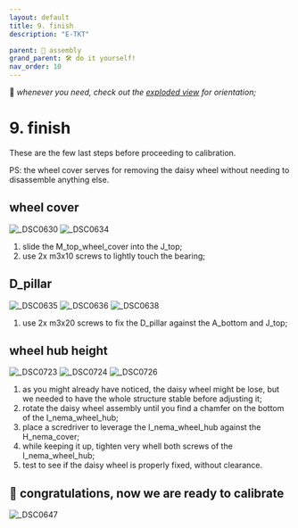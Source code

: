 ```yaml
---
layout: default
title: 9. finish
description: "E-TKT"

parent: 🧩 assembly
grand_parent: 🛠️ do it yourself!
nav_order: 10
---
```


💬 *whenever you need, check out the [exploded view](https://andreisperid.github.io/E-TKT/diy/assembly/assembly.html) for orientation;*

# **9. finish**

These are the few last steps before proceeding to calibration.

PS: the wheel cover serves for removing the daisy wheel without needing to disassemble anything else.


## wheel cover

![_DSC0630](https://user-images.githubusercontent.com/15098003/196263493-00f2a839-af62-4fec-a760-9b9adb704331.jpg)
![_DSC0634](https://user-images.githubusercontent.com/15098003/196263500-3cde12ea-d3ac-4631-a36d-465e85e29a77.jpg)

1. slide the M_top_wheel_cover into the J_top;
2. use 2x m3x10 screws to lightly touch the bearing;


## D_pillar

![_DSC0635](https://user-images.githubusercontent.com/15098003/196263504-1581b3fb-fac1-46f1-9724-5c24a6f3002c.jpg)
![_DSC0636](https://user-images.githubusercontent.com/15098003/196263505-b5c83ae8-ecd1-4ed7-b790-c6366658c859.jpg)
![_DSC0638](https://user-images.githubusercontent.com/15098003/196263507-d120e78b-3eea-4442-a7b5-c02d8119e28f.jpg)

1. use 2x m3x20 screws to fix the D_pillar against the A_bottom and J_top;


## wheel hub height

![_DSC0723](https://user-images.githubusercontent.com/15098003/196267417-304782f2-7db3-40a6-a1c5-71ada158d7af.jpg)
![_DSC0724](https://user-images.githubusercontent.com/15098003/196267422-1d86b06b-1494-4561-a6c2-a34fed7ef688.jpg)
![_DSC0726](https://user-images.githubusercontent.com/15098003/196267424-ac9b14a6-0ab0-4b44-836d-a05137e94238.jpg)

1. as you might already have noticed, the daisy wheel might be lose, but we needed to have the whole structure stable before adjusting it;
2. rotate the daisy wheel assembly until you find a chamfer on the bottom of the I_nema_wheel_hub;
3. place a scredriver to leverage the I_nema_wheel_hub against the H_nema_cover;
4. while keeping it up, tighten very whell both screws of the I_nema_wheel_hub;
5. test to see if the daisy wheel is properly fixed, without clearance.


## 🎈 congratulations, now we are ready to calibrate

![_DSC0647](https://user-images.githubusercontent.com/15098003/196263511-a5ae48a3-b7b8-4eb5-9d8e-a94aaec0700b.jpg)

